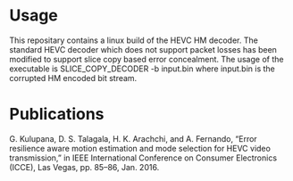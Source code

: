 # Usage
This repositary contains a linux build of the HEVC HM decoder. The standard HEVC decoder which does not support packet losses has been modified to support slice copy based error concealment. The usage of the executable is SLICE_COPY_DECODER -b input.bin where input.bin is the corrupted HM encoded bit stream.

# Publications
G. Kulupana, D. S. Talagala, H. K. Arachchi, and A. Fernando, “Error resilience aware motion estimation and mode selection for HEVC video transmission,” in IEEE International Conference on Consumer Electronics (ICCE), Las Vegas, pp. 85–86, Jan. 2016.
